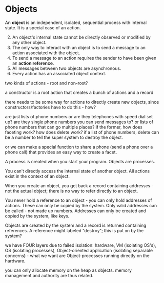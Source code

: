 # Objects

An **object** is an independent, isolated, sequential process with internal state. It is a special case of an action.

2. An object's internal state cannot be directly observed or modified by any other object.
3. The only way to interact with an object is to send a message to an action associated with the object.
3. To send a message to an action requires the sender to have been given an **action reference**.
1. All messages between two objects are asynchronous.
1. Every action has an associated object context.


two kinds of actions - root and non-root?

a constructor is a root action that creates a bunch of actions and a record

there needs to be some way for actions to directly create new objects, since constructors/factories have to do this - how?


are just lists of phone numbers
or are they telephones with speed dial set up?
are they single phone numbers you can send messages to? or lists of phone numbers that can go multiple places?
if the former, how does faceting work? how does delete work?
if a list of phone numbers, delete can be a number to tell the super system to destroy the object.

or we can make a special function to share a phone (send a phone over a phone call) that provides an easy way to create a facet.

A process is created when you start your program.
Objects are processes.

You can't directly access the internal state of another object.
All actions exist in the context of an object.

When you create an object, you get back a record containing addresses - not the actual object; there is no way to refer directly to an object.

You never hold a reference to an object - you can only hold addresses of actions. These can only be copied by the system. Only valid addresses can be called - not made up numbers. Addresses can only be created and copied by the system, like keys.

Objects are created by the system and a record is returned containing references. A reference might labeled "destroy"; this is put on by the system?

we have FOUR layers due to failed isolation: hardware, VM (isolating OS's), OS (isolating processes), Object-oriented application (isolating separable concerns) - what we want are Object-processes running directly on the hardware.

you can only allocate memory on the heap as objects.
memory management and authority are thus related.
